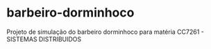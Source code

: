 # barbeiro-dorminhoco
Projeto de simulação do barbeiro dorminhoco para matéria CC7261 - SISTEMAS DISTRIBUIDOS
